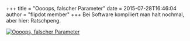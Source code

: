 +++
title = "Oooops, falscher Parameter"
date = 2015-07-28T16:46:04
author = "flipdot member"
+++
Bei Software kompiliert man halt nochmal, aber hier: Ratschpeng.  
  
[![Oooops, falscher
Parameter](https://flipdot.org/blog/uploads/20150728_172217.serendipityThumb.jpg)](https://flipdot.org/blog/uploads/20150728_172217.jpg)
